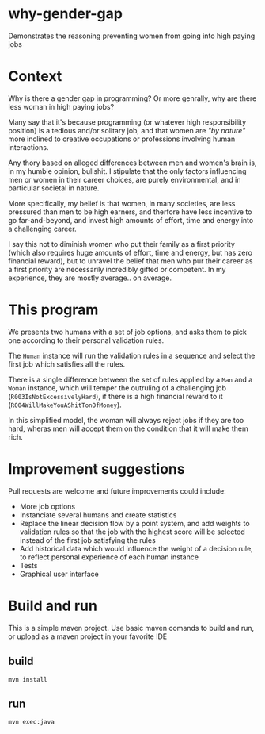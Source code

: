# why-gender-gap
Demonstrates the reasoning preventing women from going into high paying jobs

# Context 
   Why is there a gender gap in programming? Or more genrally, why are there less woman in high paying jobs? 

   Many say that it's because programming (or whatever high responsibility position) is a tedious and/or solitary job, and that women are _"by nature"_ more inclined to creative occupations or professions involving human interactions. 

   Any thory based on alleged differences between men and women's brain is, in my humble opinion, bullshit. 
   I stipulate that the only factors influencing men or women in their career choices, are purely environmental, and in particular societal in nature. 

   More specifically, my belief is that women, in many societies, are less pressured than men to be high earners, and therfore have less incentive to go far-and-beyond, and invest high amounts of effort, time and energy into a challenging career. 

   I say this not to diminish women who put their family as a first priority (which also requires huge amounts of effort, time and energy, but has zero financial reward), but to unravel the belief that men who pur their career as a first priority are necessarily incredibly gifted or competent. In my experience, they are mostly average.. on average. 

# This program 
   We presents two humans with a set of job options, and asks them to pick one according to their personal validation rules. 

   The `Human` instance will run the validation rules in a sequence and select the first job which satisfies all the rules. 

   There is a single difference between the set of rules applied by a `Man` and a `Woman` instance, which will temper the outruling of a challenging job (`R003IsNotExcessivelyHard`), if there is a high financial reward to it (`R004WillMakeYouAShitTonOfMoney`). 

   In this simplified model, the woman will always reject jobs if they are too hard, wheras men will accept them on the condition that it will make them rich. 

# Improvement suggestions 
Pull requests are welcome and future improvements could include: 
* More job options 
* Instanciate several humans and create statistics 
* Replace the linear decision flow by a point system, and add weights to validation rules so that the job with the highest score will be selected instead of the first job satisfying the rules
* Add historical data which would influence the weight of a decision rule, to reflect personal experience of each human instance
* Tests 
* Graphical user interface 

# Build and run 
   This is a simple maven project. Use basic maven comands to build and run, or upload as a maven project in your favorite IDE 

## build 
``` mvn install ```
## run 
``` mvn exec:java ```